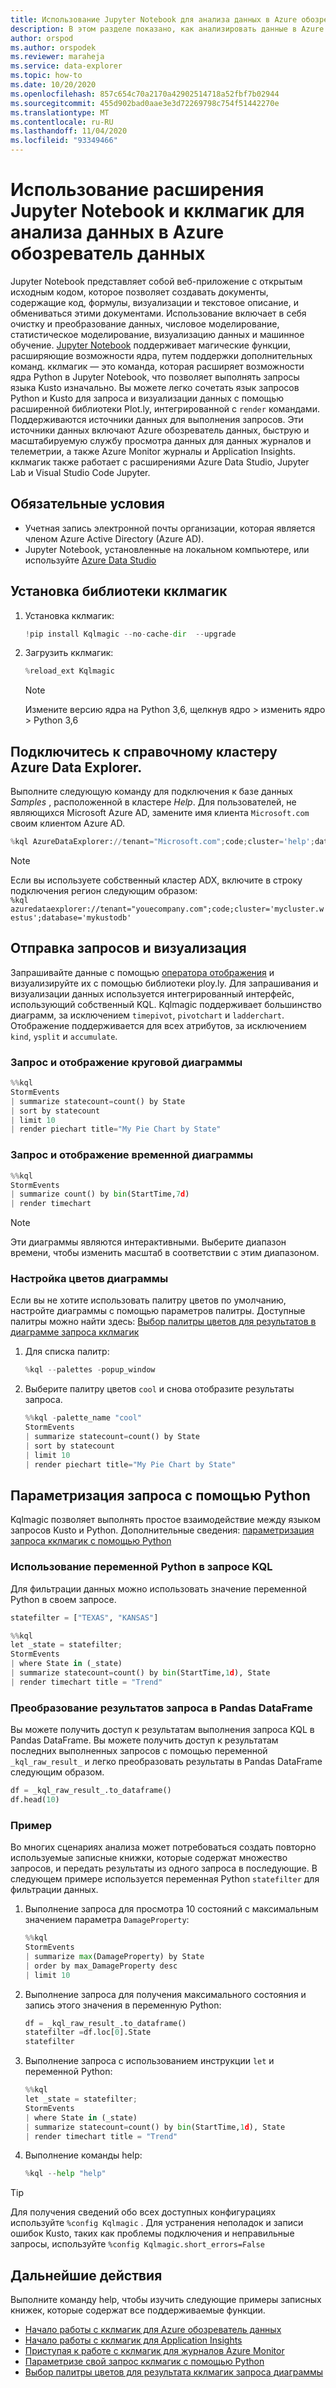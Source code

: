 ```yaml
---
title: Использование Jupyter Notebook для анализа данных в Azure обозреватель данных
description: В этом разделе показано, как анализировать данные в Azure обозреватель данных с помощью Jupyter Notebook и расширения кклмагик.
author: orspod
ms.author: orspodek
ms.reviewer: maraheja
ms.service: data-explorer
ms.topic: how-to
ms.date: 10/20/2020
ms.openlocfilehash: 857c654c70a2170a42902514718a52fbf7b02944
ms.sourcegitcommit: 455d902bad0aae3e3d72269798c754f51442270e
ms.translationtype: MT
ms.contentlocale: ru-RU
ms.lasthandoff: 11/04/2020
ms.locfileid: "93349466"
---
```

# <a name="use-a-jupyter-notebook-and-kqlmagic-extension-to-analyze-data-in-azure-data-explorer"></a>Использование расширения Jupyter Notebook и кклмагик для анализа данных в Azure обозреватель данных

Jupyter Notebook представляет собой веб-приложение с открытым исходным кодом, которое позволяет создавать документы, содержащие код, формулы, визуализации и текстовое описание, и обмениваться этими документами. Использование включает в себя очистку и преобразование данных, числовое моделирование, статистическое моделирование, визуализацию данных и машинное обучение.
[Jupyter Notebook](https://jupyter.org/) поддерживает магические функции, расширяющие возможности ядра, путем поддержки дополнительных команд. кклмагик — это команда, которая расширяет возможности ядра Python в Jupyter Notebook, что позволяет выполнять запросы языка Kusto изначально. Вы можете легко сочетать язык запросов Python и Kusto для запроса и визуализации данных с помощью расширенной библиотеки Plot.ly, интегрированной с `render` командами. Поддерживаются источники данных для выполнения запросов. Эти источники данных включают Azure обозреватель данных, быструю и масштабируемую службу просмотра данных для данных журналов и телеметрии, а также Azure Monitor журналы и Application Insights. кклмагик также работает с расширениями Azure Data Studio, Jupyter Lab и Visual Studio Code Jupyter.

## <a name="prerequisites"></a>Обязательные условия

- Учетная запись электронной почты организации, которая является членом Azure Active Directory (Azure AD).
- Jupyter Notebook, установленные на локальном компьютере, или используйте [Azure Data Studio](/sql/azure-data-studio/notebooks/notebooks-kqlmagic?view=sql-server-ver15)

## <a name="install-kqlmagic-library"></a>Установка библиотеки кклмагик

1. Установка кклмагик:

    ```python
    !pip install Kqlmagic --no-cache-dir  --upgrade
    ```

1. Загрузить кклмагик:

    ```python
    %reload_ext Kqlmagic
    ```
    > [!NOTE]
    > Измените версию ядра на Python 3,6, щелкнув ядро > изменить ядро > Python 3,6
    
## <a name="connect-to-the-azure-data-explorer-help-cluster"></a>Подключитесь к справочному кластеру Azure Data Explorer.

Выполните следующую команду для подключения к базе данных *Samples* , расположенной в кластере *Help*. Для пользователей, не являющихся Microsoft Azure AD, замените имя клиента `Microsoft.com` своим клиентом Azure AD.

```python
%kql AzureDataExplorer://tenant="Microsoft.com";code;cluster='help';database='Samples'
```

> [!Note]
> Если вы используете собственный кластер ADX, включите в строку подключения регион следующим образом:   
   ```%kql azuredataexplorer://tenant="youecompany.com";code;cluster='mycluster.westus';database='mykustodb'```

## <a name="query-and-visualize"></a>Отправка запросов и визуализация

Запрашивайте данные с помощью [оператора отображения](kusto/query/renderoperator.md) и визуализируйте их с помощью библиотеки ploy.ly. Для запрашивания и визуализации данных используется интегрированный интерфейс, использующий собственный KQL. Kqlmagic поддерживает большинство диаграмм, за исключением `timepivot`, `pivotchart` и `ladderchart`. Отображение поддерживается для всех атрибутов, за исключением `kind`, `ysplit` и `accumulate`. 

### <a name="query-and-render-piechart"></a>Запрос и отображение круговой диаграммы

```python
%%kql
StormEvents
| summarize statecount=count() by State
| sort by statecount 
| limit 10
| render piechart title="My Pie Chart by State"
```

### <a name="query-and-render-timechart"></a>Запрос и отображение временной диаграммы

```python
%%kql
StormEvents
| summarize count() by bin(StartTime,7d)
| render timechart
```

> [!NOTE]
> Эти диаграммы являются интерактивными. Выберите диапазон времени, чтобы изменить масштаб в соответствии с этим диапазоном.

### <a name="customize-the-chart-colors"></a>Настройка цветов диаграммы

Если вы не хотите использовать палитру цветов по умолчанию, настройте диаграммы с помощью параметров палитры. Доступные палитры можно найти здесь: [Выбор палитры цветов для результатов в диаграмме запроса кклмагик](https://mybinder.org/v2/gh/Microsoft/jupyter-kqlmagic/master?filepath=notebooks%2FColorYourCharts.ipynb)

1. Для списка палитр:

    ```python
    %kql --palettes -popup_window
    ```

1. Выберите палитру цветов `cool` и снова отобразите результаты запроса.

    ```python
    %%kql -palette_name "cool"
    StormEvents
    | summarize statecount=count() by State
    | sort by statecount
    | limit 10
    | render piechart title="My Pie Chart by State"
    ```

## <a name="parameterize-a-query-with-python"></a>Параметризация запроса с помощью Python

Kqlmagic позволяет выполнять простое взаимодействие между языком запросов Kusto и Python. Дополнительные сведения: [параметризация запроса кклмагик с помощью Python](https://mybinder.org/v2/gh/Microsoft/jupyter-Kqlmagic/master?filepath=notebooks%2FParametrizeYourQuery.ipynb)

### <a name="use-a-python-variable-in-your-kql-query"></a>Использование переменной Python в запросе KQL

Для фильтрации данных можно использовать значение переменной Python в своем запросе.

```python
statefilter = ["TEXAS", "KANSAS"]
```

```python
%%kql
let _state = statefilter;
StormEvents 
| where State in (_state) 
| summarize statecount=count() by bin(StartTime,1d), State
| render timechart title = "Trend"
```

### <a name="convert-query-results-to-pandas-dataframe"></a>Преобразование результатов запроса в Pandas DataFrame

Вы можете получить доступ к результатам выполнения запроса KQL в Pandas DataFrame. Вы можете получить доступ к результатам последних выполненных запросов с помощью переменной `_kql_raw_result_` и легко преобразовать результаты в Pandas DataFrame следующим образом.

```python
df = _kql_raw_result_.to_dataframe()
df.head(10)
```

### <a name="example"></a>Пример

Во многих сценариях анализа может потребоваться создать повторно используемые записные книжки, которые содержат множество запросов, и передать результаты из одного запроса в последующие. В следующем примере используется переменная Python `statefilter` для фильтрации данных.

1. Выполнение запроса для просмотра 10 состояний с максимальным значением параметра `DamageProperty`:

    ```python
    %%kql
    StormEvents
    | summarize max(DamageProperty) by State
    | order by max_DamageProperty desc
    | limit 10
    ```

1. Выполнение запроса для получения максимального состояния и запись этого значения в переменную Python:

    ```python
    df = _kql_raw_result_.to_dataframe()
    statefilter =df.loc[0].State
    statefilter
    ```

1. Выполнение запроса с использованием инструкции `let` и переменной Python:

    ```python
    %%kql
    let _state = statefilter;
    StormEvents 
    | where State in (_state)
    | summarize statecount=count() by bin(StartTime,1d), State
    | render timechart title = "Trend"
    ```

1. Выполнение команды help:

    ```python
    %kql --help "help"
    ```

> [!TIP]
> Для получения сведений обо всех доступных конфигурациях используйте `%config Kqlmagic` . Для устранения неполадок и записи ошибок Kusto, таких как проблемы подключения и неправильные запросы, используйте `%config Kqlmagic.short_errors=False`

## <a name="next-steps"></a>Дальнейшие действия

Выполните команду help, чтобы изучить следующие примеры записных книжек, которые содержат все поддерживаемые функции.
- [Начало работы с кклмагик для Azure обозреватель данных](https://mybinder.org/v2/gh/Microsoft/jupyter-kqlmagic/master?filepath=notebooks%2FQuickStart.ipynb) 
- [Начало работы с кклмагик для Application Insights](https://mybinder.org/v2/gh/Microsoft/jupyter-kqlmagic/master?filepath=notebooks%2FQuickStartAI.ipynb) 
- [Приступая к работе с кклмагик для журналов Azure Monitor](https://mybinder.org/v2/gh/Microsoft/jupyter-kqlmagic/master?filepath=notebooks%2FQuickStartLA.ipynb) 
- [Параметризе свой запрос кклмагик с помощью Python](https://mybinder.org/v2/gh/Microsoft/jupyter-kqlmagic/master?filepath=notebooks%2FParametrizeYourQuery.ipynb) 
- [Выбор палитры цветов для результата кклмагик запроса диаграммы](https://mybinder.org/v2/gh/Microsoft/jupyter-kqlmagic/master?filepath=notebooks%2FColorYourCharts.ipynb)